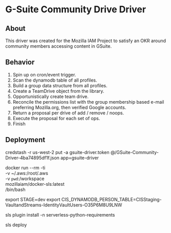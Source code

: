 # G-Suite Community Drive Driver

## About

This driver was created for the Mozilla IAM Project to satisfy an OKR around community members accessing content
in GSuite.  

## Behavior

1. Spin up on cron/event trigger.
2. Scan the dynamodb table of all profiles.
3. Build a group data structure from all profiles.
4. Create a TeamDrive object from the library.
5. Opportunistically create team drive.
6. Reconcile the permissions list with the group membership based e-mail preferring Mozilla.org, then verified Google accounts.
7. Return a proposal per drive of add / remove / noops.
8. Execute the proposal for each set of ops.
9. Finish

## Deployment
credstash -r us-west-2 put -a gsuite-driver.token @/GSuite-Community-Driver-4ba74895df1f.json app=gsuite-driver

docker run --rm -ti \
-v ~/.aws:/root/.aws \
-v `pwd`:/workspace \
mozillaiam/docker-sls:latest \
/bin/bash

export STAGE=dev
export CIS_DYNAMODB_PERSON_TABLE=CISStaging-VaultandStreams-IdentityVaultUsers-O35P6M8U9LNW

sls plugin install -n serverless-python-requirements

sls deploy
